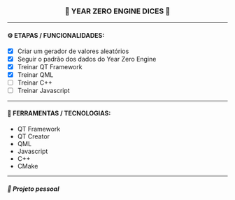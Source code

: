 <h3 align="center"> 
  🚧 YEAR ZERO ENGINE DICES 🚧
</h3>

---
#### ⚙️ ETAPAS / FUNCIONALIDADES:

- [x] Criar um gerador de valores aleatórios
- [x] Seguir o padrão dos dados do Year Zero Engine
- [x] Treinar QT Framework
- [x] Treinar QML
- [ ] Treinar C++
- [ ] Treinar Javascript

---
#### 🔧 FERRAMENTAS / TECNOLOGIAS:

- QT Framework
- QT Creator
- QML
- Javascript
- C++
- CMake

---
##### 📖 Projeto pessoal
